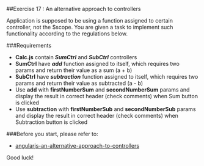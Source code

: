 ##Exercise 17 : An alternative approach to controllers

Application is supposed to be using a function assigned to certain controller, not the $scope. You are given a task to implement such functionality according
to the regulations below.

###Requirements

* **Calc.js** contain ***SumCtrl*** and ***SubCtrl*** controllers
* **SumCtrl** have ***add*** function assigned to itself, which requires two params and return their value as a sum (a + b)
* **SubCtrl** have ***subtraction*** function assigned to itself, which requires two params and return their value as subtracted (a - b)
* Use **add** with **firstNumberSum** and **secondNumberSum** params and display the result in correct header (check comments) when Sum button is clicked
* Use **subtraction** with **firstNumberSub** and **secondNumberSub** params and display the result in correct header (check comments) when Subtraction button is clicked

###Before you start, please refer to:
* [angularjs-an-alternative-approach-to-controllers](https://egghead.io/lessons/angularjs-an-alternative-approach-to-controllers)


Good luck!
